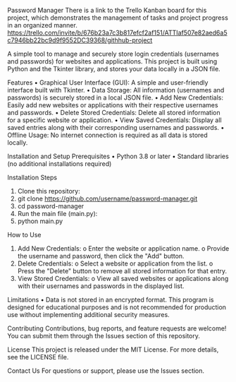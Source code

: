 Password Manager
There is a link to the Trello Kanban board for this project, which demonstrates the management of tasks and project progress in an organized manner.
https://trello.com/invite/b/676b23a7c3b817efcf2af151/ATTIaf507e82aed6a5c7946bb22bc9d9f9552DC39368/githhub-project

A simple tool to manage and securely store login credentials (usernames and passwords) for websites and applications. This project is built using Python and the Tkinter library, and stores your data locally in a JSON file.

Features
  •	Graphical User Interface (GUI):
      A simple and user-friendly interface built with Tkinter.
  •	Data Storage:
      All information (usernames and passwords) is securely stored in a local JSON file.
  •	Add New Credentials:
      Easily add new websites or applications with their respective usernames and passwords.
  •	Delete Stored Credentials:
      Delete all stored information for a specific website or application.
  •	View Saved Credentials:
      Display all saved entries along with their corresponding usernames and passwords.
  •	Offline Usage:
      No internet connection is required as all data is stored locally.

Installation and Setup
Prerequisites
  •	Python 3.8 or later
  •	Standard libraries (no additional installations required)


Installation Steps
  1.	Clone this repository: 
  2.	git clone https://github.com/username/password-manager.git  
  3.	cd password-manager  
  4.	Run the main file (main.py): 
  5.	python main.py  

How to Use
  1.	Add New Credentials:
    o	Enter the website or application name.
    o	Provide the username and password, then click the "Add" button.
  2.	Delete Credentials:
    o	Select a website or application from the list.
    o	Press the "Delete" button to remove all stored information for that entry.
  3.	View Stored Credentials:
    o	View all saved websites or applications along with their usernames and passwords in the displayed list.


Limitations
  •	Data is not stored in an encrypted format.
  This program is designed for educational purposes and is not recommended for production use without implementing additional security measures.


Contributing
  Contributions, bug reports, and feature requests are welcome! You can submit them through the Issues section of this repository.


License
  This project is released under the MIT License. For more details, see the LICENSE file.

Contact Us
  For questions or support, please use the Issues section.

